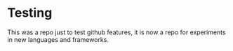 # Testing
This was a repo just to test github features, it is now a repo for experiments in new languages and frameworks.
